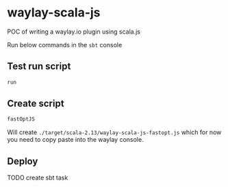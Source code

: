 # waylay-scala-js
POC of writing a waylay.io plugin using scala.js

Run below commands in the `sbt` console

## Test run script

```sbt
run
```

## Create script

```sbt
fastOptJS
```

Will create `./target/scala-2.13/waylay-scala-js-fastopt.js` which for now you need to copy paste into the waylay console.

## Deploy

TODO create sbt task